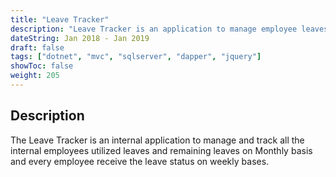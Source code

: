 ```yaml
---
title: "Leave Tracker"
description: "Leave Tracker is an application to manage employee leaves and help managers to check reports."
dateString: Jan 2018 - Jan 2019
draft: false
tags: ["dotnet", "mvc", "sqlserver", "dapper", "jquery"]
showToc: false
weight: 205
---
```

## Description
The Leave Tracker is an internal application to manage and track all the internal employees utilized leaves and remaining leaves on Monthly basis and every employee receive the leave status on weekly bases.